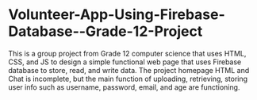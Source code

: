 # Volunteer-App-Using-Firebase-Database--Grade-12-Project
This is a group project from Grade 12 computer science that uses HTML, CSS, and JS to design a simple functional web page that uses Firebase database to store, read, and write data.
The project homepage HTML and Chat is incomplete, but the main function of uploading, retrieving, storing user info such as username, password, email, and age are functioning. 

